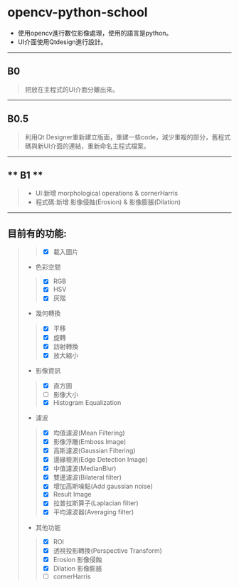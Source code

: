 # **opencv-python-school**
* 使用opencv進行數位影像處理，使用的語言是python。
* UI介面使用Qtdesign進行設計。
---
## **B0**
> 把放在主程式的UI介面分離出來。
---
## **B0.5**
> 利用Qt Designer重新建立版面，重建一些code，減少重複的部分，舊程式碼與新UI介面的連結，重新命名主程式檔案。
---
## ** B1 **
> * UI:新增 morphological operations & cornerHarris 
> * 程式碼:新增 影像侵蝕(Erosion) & 影像膨脹(Dilation)
---
## 目前有的功能:
>> - [x] 載入圖片
> * 色彩空間
>> - [x] RGB
>> - [x] HSV
>> - [x] 灰階
> * 幾何轉換
>> - [x] 平移
>> - [x] 旋轉
>> - [x] 訪射轉換
>> - [x] 放大縮小
> * 影像資訊
>> - [x] 直方圖
>> - [ ] 影像大小
>> - [x] Histogram Equalization
> * 濾波
>> - [x] 均值濾波(Mean Filtering)
>> - [x] 影像浮雕(Emboss Image)
>> - [x] 高斯濾波(Gaussian Filtering)
>> - [x] 邊緣檢測(Edge Detection Image)
>> - [x] 中值濾波(MedianBlur)
>> - [x] 雙邊濾波(Bilateral filter)
>> - [x] 增加高斯噪點(Add gaussian noise)
>> - [x] Result Image
>> - [x] 拉普拉斯算子(Laplacian filter)
>> - [x] 平均濾波器(Averaging filter)
> * 其他功能
>> - [x] ROI
>> - [x] 透視投影轉換(Perspective Transform)
>> - [x] Erosion 影像侵蝕
>> - [x] Dilation 影像膨脹
>> - [ ] cornerHarris